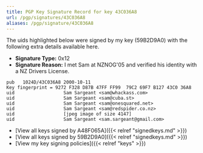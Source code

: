 ```yaml
---
title: PGP Key Signature Record for key 43C036A8
url: /pgp/signatures/43C036A8
aliases: /pgp/signature/43C036A8
---
```



The uids highlighted below were signed by my key (59B2D9A0) with
 the following extra details available
here.

 * **Signature Type:** 0x12
 * **Signature Reason:** I met Sam at NZNOG'05 and verified his identity with a NZ Drivers License.

```text {hl_lines=[4, 5, 6, 3]}
pub   1024D/43C036A8 2000-10-11
Key fingerprint = 9272 F328 D87B 47FF FF99  79C2 69F7 B127 43C0 36A8
uid                  Sam Sargeant <sam@whackass.com>
uid                  Sam Sargeant <sam@cuba.st>
uid                  Sam Sargeant <sam@onesquared.net>
uid                  Sam Sargeant <sam@redspider.co.nz>
uid                  [jpeg image of size 4147]
uid                  Sam Sargeant <sam.sargeant@gmail.com>
```

  * [View all keys signed by A48F065A]({{< relref "signedkeys.md" >}})
  * [View all keys signed by 59B2D9A0]({{< relref "signedkeys.md" >}})
  * [View my key signing policies]({{< relref "keys" >}})